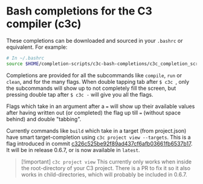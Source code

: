 # Bash completions for the C3 compiler (c3c)
These completions can be downloaded and sourced in your `.bashrc`
or equivalent.
For example:
```sh
# In ~/.bashrc
source $HOME/completion-scripts/c3c-bash-completions/c3c_completion_script.sh
```

Completions are provided for all the subcommands like `compile`, `run` or `clean`,
and for the many flags.
When double tapping tab after `$ c3c `, only the subcommands will show up to not
completely fill the screen, but pressing double tap after `$ c3c -` will
give you all the flags.

Flags which take in an argument after a `=` will show up their available values
after having written out (or completed) the flag up till `=`
(without space behind) and double "tabbing".

Currently commands like `build` which take in a target (from project.json) have
smart target-completion using `c3c project view --targets`.
This is a flag introduced in commit [c326c525be92f89ad437cf6afb03661fb6537b17](https://github.com/c3lang/c3c/commit/c326c525be92f89ad437cf6afb03661fb6537b17).
It will be in release 0.6.7, or is now available in `latest`.

> [!important] `c3c project view`
> This currently only works when inside the root-directory of your C3 project.
> There is a PR to fix it so it also works in child-directories, which will
> probably be included in 0.6.7.
